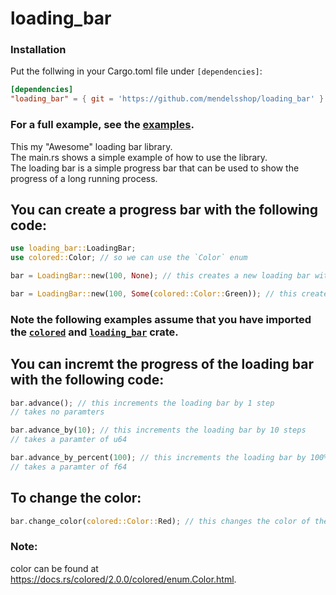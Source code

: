 # loading_bar

### Installation

Put the follwing in your Cargo.toml file under `[dependencies]`: 

```toml
[dependencies]
"loading_bar" = { git = 'https://github.com/mendelsshop/loading_bar' }
```

### For a full example, see the [examples](https://github.com/mendelsshop/load_test).

This my "Awesome" loading bar library.
<br>
The main.rs shows a simple example of how to use the library.
<br>
The loading bar is a simple progress bar that can be used to show the progress of a long running process.
<br>

## You can create a progress bar with the following code:
```rust
use loading_bar::LoadingBar;
use colored::Color; // so we can use the `Color` enum

bar = LoadingBar::new(100, None); // this creates a new loading bar with 100 steps and the default color

bar = LoadingBar::new(100, Some(colored::Color::Green)); // this creates a new loading bar with 100 steps and the green color
``` 
### Note the following examples assume that you have imported the [`colored`](https://crates.io/crates/colored) and [`loading_bar`](https://github.com/mendelsshop/loading_bar) crate.
## You can incremt the progress of the loading bar with the following code:

```rust
bar.advance(); // this increments the loading bar by 1 step
// takes no paramters

bar.advance_by(10); // this increments the loading bar by 10 steps
// takes a paramter of u64

bar.advance_by_percent(100); // this increments the loading bar by 100%
// takes a paramter of f64
```

## To change the color:

```rust
bar.change_color(colored::Color::Red); // this changes the color of the loading bar to red
```

### Note:
color can be found at https://docs.rs/colored/2.0.0/colored/enum.Color.html.